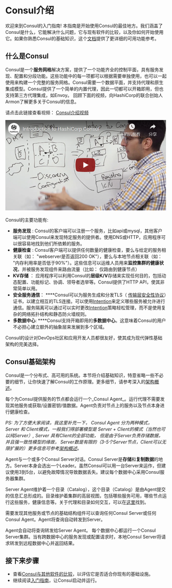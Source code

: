 # Consul介绍

欢迎来到Consul的入门指南! 本指南是开始使用Consul的最佳地方。我们涵盖了Consul是什么，它能解决什么问题，它与现有软件的比较，以及你如何开始使用它。如果你熟悉Consul的基础知识，这个[文档](https://www.consul.io/docs)提供了更详细的可用功能参考。

## 什么是Consul

Consul是一个**服务网格**解决方案，提供了一个功能齐全的控制平面，具有服务发现、配置和分段功能。这些功能中的每一项都可以根据需要单独使用，也可以一起使用来构建一个完整的服务网格。Consul需要一个数据平面，并支持代理和原生集成模型。Consul提供了一个简单的内置代理，因此一切都可以开箱即用，但也支持第三方代理集成，如Envoy。 回顾下面的视频，向HashiCorp的联合创始人Armon了解更多关于Consul的信息。

请点击此链接查看视频：  [Consul介绍视频](https://www.youtube.com/watch?v=mxeMdl0KvBI)

![Consul&#x4ECB;&#x7ECD;&#x89C6;&#x9891;](../.gitbook/assets/image.png)

 Consul的主要功能有:

* **服务发现** : Consul的客户端可以注册一个服务，比如api或mysql，其他客户端可以使用Consul来发现特定服务的提供者。使用DNS或HTTP，应用程序可以很容易地找到他们所依赖的服务。
*  **健康检查** : Consul客户端可以提供任何数量的健康检查，要么与给定的服务相关联（如： "webserver是否返回200 OK"），要么与本地节点相关联（如： "内存利用率是否低于90%"）。这些信息可以运维人员用来**监控集群的健康状况**，并被服务发现组件来路由流量（比如： 仅路由到健康节点）
*  **KV存储** ： 应用程序可以利用Consul的**层级K/V**存储来实现任何目的，包括动态配置、功能标记、协调、领导者选举等。Consul提供了HTTP API，使其非常简单以用。
*  **安全服务通信**： ****Consul可以为服务生成和分发TLS（ [传输层安全性协议](https://baike.baidu.com/item/TLS)）证书，以建立相互的TLS连接。可以使用[Intention](https://www.consul.io/docs/connect/intentions)来定义哪些服务被允许进行通信。服务隔离可以通过可以实时更改[Intention](https://www.consul.io/docs/connect/intentions)策略轻松管理，而不是使用复杂的网络拓扑结构和静态防火墙规则。 
* **多数据中心**: ****Consul支持开箱即用的**多数据中心**。这意味着Consul的用户不必担心建立额外的抽象层来发展到多个区域。 

Consul的设计对DevOps社区和应用开发人员都很友好，使其成为现代弹性基础架构的完美选择。

## Consul基础架构

Consul是一个分布式、高可用的系统。本节将介绍基础知识，特意省略一些不必要的细节，让你快速了解Consul的工作原理。更多细节，请参考深入的[架构概述](https://yushuai-w.gitbook.io/consul/consul-architecture)。 

每个为Consul提供服务的节点都会运行一个_Consul Agent_。运行代理不需要发现其他服务或获取/设置密钥/值数据。Agent负责对节点上的服务以及节点本身进行健康检查。 

_PS: 为了方便大家阅读，我这里补充一下， Consul Agent 分为两种模式， Server 和 Client模式，一般我们得部署模型是 Server + Client的模式（当然也可以纯Server）, Server 具有Client的全部功能， 但是由于Server负责存储数据，并且强一致性模型的缘故， Server数是有限的（3-5个Server节点，Client可以无限扩展的）更多信息可参考_[_架构概述_](https://yushuai-w.gitbook.io/consul/consul-architecture)_。_ 

Agent与一个或多个Consul Server对话。Consul Server是**存储**和**复制数据**的地方。Server本身会选出一个Leader。虽然Consul可以用一台Server来运作，但建议使用3到5台，以避免故障情况导致数据丢失。建议每个数据中心采用Consul服务器集群。

Server Agent维护着一个目录（Catalog），这个目录（Catalog）是由Agent提交的信息汇总形成的。目录维护着集群的高层视图，包括哪些服务可用，哪些节点运行这些服务，健康信息等。关于代理和目录如何交互，可以在[这里](https://yushuai-w.gitbook.io/consul/architecture/anti-entropy)找到。 

需要发现其他服务或节点的基础结构组件可以查询任何Consul Server或任何Consul Agent。Agent将查询自动转发到Server。

Agent会自动将查询转发给Server Agent。 每个数据中心都运行一个Consul Server集群。当有跨数据中心的服务发现或配置请求时，本地Consul Server将请求转发到远程数据中心并返回结果。

## 接下来步骤

* 查看[Consul与其他软件的比较](https://www.consul.io/intro/vs)，以评估它是否适合你现有的基础设施。
* 继续阅读[入门指南](https://learn.hashicorp.com/tutorials/consul/get-started-install)，让Consul启动并运行。

